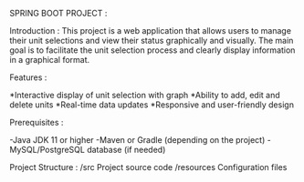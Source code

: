SPRING BOOT PROJECT :

Introduction :
This project is a web application that allows users to manage their unit selections and view their status graphically and visually.
The main goal is to facilitate the unit selection process and clearly display information in a graphical format.


Features :

*Interactive display of unit selection with graph
*Ability to add, edit and delete units
*Real-time data updates
*Responsive and user-friendly design


Prerequisites :

-Java JDK 11 or higher
-Maven or Gradle (depending on the project)
-MySQL/PostgreSQL database (if needed)

Project Structure :
/src Project source code
/resources Configuration files
